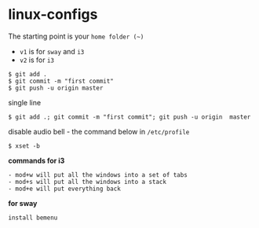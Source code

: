 # linux-configs

The starting point is your `home folder (~)`
- `v1` is for `sway` and `i3`
- `v2` is for `i3`


```
$ git add .
$ git commit -m "first commit"
$ git push -u origin master
```

single line

```
$ git add .; git commit -m "first commit"; git push -u origin  master
```

disable audio bell - the command below in `/etc/profile`  
```
$ xset -b
``` 

**commands for i3**
```
- mod+w will put all the windows into a set of tabs
- mod+s will put all the windows into a stack
- mod+e will put everything back
```

**for sway**
```
install bemenu
```
